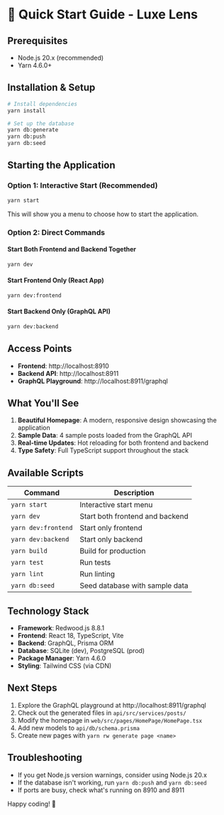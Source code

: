 # 🚀 Quick Start Guide - Luxe Lens

## Prerequisites

- Node.js 20.x (recommended)
- Yarn 4.6.0+

## Installation & Setup

```bash
# Install dependencies
yarn install

# Set up the database
yarn db:generate
yarn db:push
yarn db:seed
```

## Starting the Application

### Option 1: Interactive Start (Recommended)

```bash
yarn start
```

This will show you a menu to choose how to start the application.

### Option 2: Direct Commands

#### Start Both Frontend and Backend Together

```bash
yarn dev
```

#### Start Frontend Only (React App)

```bash
yarn dev:frontend
```

#### Start Backend Only (GraphQL API)

```bash
yarn dev:backend
```

## Access Points

- **Frontend**: http://localhost:8910
- **Backend API**: http://localhost:8911
- **GraphQL Playground**: http://localhost:8911/graphql

## What You'll See

1. **Beautiful Homepage**: A modern, responsive design showcasing the application
2. **Sample Data**: 4 sample posts loaded from the GraphQL API
3. **Real-time Updates**: Hot reloading for both frontend and backend
4. **Type Safety**: Full TypeScript support throughout the stack

## Available Scripts

| Command             | Description                     |
| ------------------- | ------------------------------- |
| `yarn start`        | Interactive start menu          |
| `yarn dev`          | Start both frontend and backend |
| `yarn dev:frontend` | Start only frontend             |
| `yarn dev:backend`  | Start only backend              |
| `yarn build`        | Build for production            |
| `yarn test`         | Run tests                       |
| `yarn lint`         | Run linting                     |
| `yarn db:seed`      | Seed database with sample data  |

## Technology Stack

- **Framework**: Redwood.js 8.8.1
- **Frontend**: React 18, TypeScript, Vite
- **Backend**: GraphQL, Prisma ORM
- **Database**: SQLite (dev), PostgreSQL (prod)
- **Package Manager**: Yarn 4.6.0
- **Styling**: Tailwind CSS (via CDN)

## Next Steps

1. Explore the GraphQL playground at http://localhost:8911/graphql
2. Check out the generated files in `api/src/services/posts/`
3. Modify the homepage in `web/src/pages/HomePage/HomePage.tsx`
4. Add new models to `api/db/schema.prisma`
5. Create new pages with `yarn rw generate page <name>`

## Troubleshooting

- If you get Node.js version warnings, consider using Node.js 20.x
- If the database isn't working, run `yarn db:push` and `yarn db:seed`
- If ports are busy, check what's running on 8910 and 8911

Happy coding! 🎉
